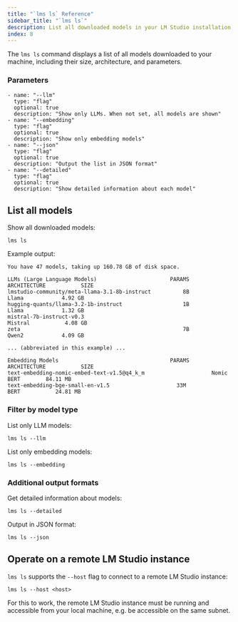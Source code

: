 ```yaml
---
title: "`lms ls` Reference"
sidebar_title: "`lms ls`"
description: List all downloaded models in your LM Studio installation.
index: 8
---
```


The `lms ls` command displays a list of all models downloaded to your machine, including their size, architecture, and parameters.

### Parameters
```lms_params
- name: "--llm"
  type: "flag"
  optional: true
  description: "Show only LLMs. When not set, all models are shown"
- name: "--embedding"
  type: "flag"
  optional: true
  description: "Show only embedding models"
- name: "--json"
  type: "flag"
  optional: true
  description: "Output the list in JSON format"
- name: "--detailed"
  type: "flag"
  optional: true
  description: "Show detailed information about each model"
```

## List all models

Show all downloaded models:

```shell
lms ls
```

Example output:
```
You have 47 models, taking up 160.78 GB of disk space.

LLMs (Large Language Models)                       PARAMS      ARCHITECTURE           SIZE
lmstudio-community/meta-llama-3.1-8b-instruct          8B         Llama            4.92 GB
hugging-quants/llama-3.2-1b-instruct                   1B         Llama            1.32 GB
mistral-7b-instruct-v0.3                                         Mistral           4.08 GB
zeta                                                   7B         Qwen2            4.09 GB

... (abbreviated in this example) ...

Embedding Models                                   PARAMS      ARCHITECTURE           SIZE
text-embedding-nomic-embed-text-v1.5@q4_k_m                     Nomic BERT        84.11 MB
text-embedding-bge-small-en-v1.5                     33M           BERT           24.81 MB
```

### Filter by model type

List only LLM models:
```shell
lms ls --llm
```

List only embedding models:
```shell
lms ls --embedding
```

### Additional output formats

Get detailed information about models:
```shell
lms ls --detailed
```

Output in JSON format:
```shell
lms ls --json
```

## Operate on a remote LM Studio instance

`lms ls` supports the `--host` flag to connect to a remote LM Studio instance:

```shell
lms ls --host <host>
```

For this to work, the remote LM Studio instance must be running and accessible from your local machine, e.g. be accessible on the same subnet.